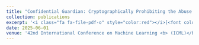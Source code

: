 ```yaml
---
title: "Confidential Guardian: Cryptographically Prohibiting the Abuse of Model Abstention"
collection: publications
excerpt: '<i class="fa fa-file-pdf-o" style="color:red"></i>[<font color="red">Paper</font>](https://arxiv.org/pdf/2505.23968) <i class="fa fa-github" style="color:green"></i>[<font color="green">Code</font>](https://github.com/cleverhans-lab/confidential-guardian)'
date: 2025-06-01
venue: '42nd International Conference on Machine Learning <b> (ICML)</b>'
---
```

